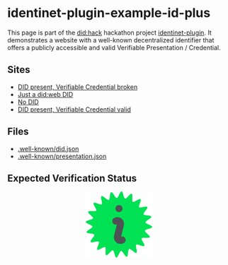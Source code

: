 # identinet-plugin-example-id-plus

This page is part of the [did:hack](https://didhack.xyz/) hackathon project
[identinet-plugin](https://github.com/identinet/identinet-plugin). It
demonstrates a website with a well-known decentralized identifier that offers a
publicly accessible and valid Verifiable Presentation / Credential.

## Sites

- [DID present, Verifiable Credential broken](https://broken-example.identinet.io)
- [Just a did:web DID](https://id-example.identinet.io)
- [No DID](https://no-id-example.identinet.io)
- [DID present, Verifiable Credential valid](https://id-plus-example.identinet.io)

## Files

- [.well-known/did.json](.well-known/did.json)
- [.well-known/presentation.json](.well-known/presentation.json)

## Expected Verification Status

<div style="display: flex; justify-content: center;">
  <img src="./icons/shield-plus.svg" width="150" />
</div>
